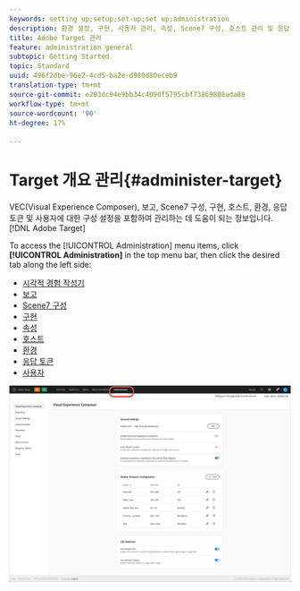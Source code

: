 ```yaml
---
keywords: setting up;setup;set-up;set up;administration
description: 환경 설정, 구현, 사용자 관리, 속성, Scene7 구성, 호스트 관리 및 응답 토큰을 포함하여 Adobe Target을 설정하는 데 도움이 되는 정보입니다.
title: Adobe Target 관리
feature: administration general
subtopic: Getting Started
topic: Standard
uuid: 496f2dbe-96e2-4cd5-ba2e-d980d80eceb9
translation-type: tm+mt
source-git-commit: e203dc94e9bb34c4090f5795cbf73869808ada88
workflow-type: tm+mt
source-wordcount: '90'
ht-degree: 17%

---
```



# Target 개요 관리{#administer-target}

VEC(Visual Experience Composer), 보고, Scene7 구성, 구현, 호스트, 환경, 응답 토큰 및 사용자에 대한 구성 설정을 포함하여 관리하는 데 도움이 되는 정보입니다. [!DNL Adobe Target]

To access the [!UICONTROL Administration] menu items, click **[!UICONTROL Administration]** in the top menu bar, then click the desired tab along the left side:

* [시각적 경험 작성기](/help/administrating-target/visual-experience-composer-set-up.md)
* [보고](/help/administrating-target/reporting.md)
* [Scene7 구성](/help/administrating-target/scene7-settings.md)
* [구현](/help/c-implementing-target/implementing-target.md)
* [속성](/help/administrating-target/c-user-management/property-channel/property-channel.md)
* [호스트](/help/administrating-target/hosts.md)
* [환경](/help/administrating-target/environments.md)
* [응답 토큰](/help/administrating-target/response-tokens.md)
* [사용자](/help/administrating-target/c-user-management/user-management.md)

![Adobe Target 관리 메뉴](/help/administrating-target/assets/administration.png)